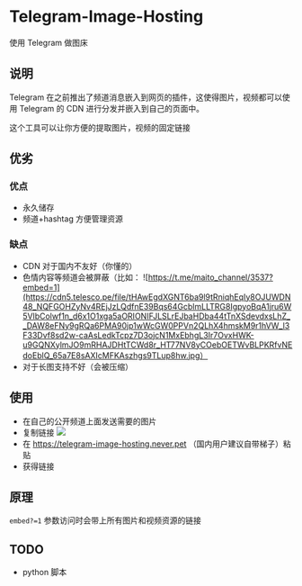 # Telegram-Image-Hosting

使用 Telegram 做图床

## 说明

Telegram 在之前推出了频道消息嵌入到网页的插件，这使得图片，视频都可以使用 Telegram 的 CDN 进行分发并嵌入到自己的页面中。

这个工具可以让你方便的提取图片，视频的固定链接

## 优劣

### 优点

- 永久储存
- 频道+hashtag 方便管理资源

### 缺点

- CDN 对于国内不友好（你懂的）
- 色情内容等频道会被屏蔽（比如： ![https://t.me/maito_channel/3537?embed=1](https://cdn5.telesco.pe/file/tHAwEgdXGNT6ba9l9tRniqhEqIy8OJUWDN48_NQFGOHZyNv4REjJzLQdfnE39Bqs64GcblmLLTRG8IgpyoBqA1jru6W5VlbColwf1n_d6x1O1xga5aORIONIFJLSLrEJbaHDba44tTnXSdevdxsLhZ__DAW8eFNy9gRQa6PMA90jp1wWcGW0PPVn2QLhX4hmskM9r1hVW_l3F33Dvf8sd2w-caAsLedkTcpz7D3ojcN1MxEbhgL3Ir7OvxHWK-u9GQNXylmJO9mRHAJDHtTCWd8r_HT77NV8yCOebOETWvBLPKRfvNEdoEblQ_65a7E8sAXIcMFKAszhgs9TLup8hw.jpg）
- 对于长图支持不好（会被压缩）

## 使用

- 在自己的公开频道上面发送需要的图片
- 复制链接 ![](https://cdn5.telesco.pe/file/hpW7rdsChXsF73vIqaDfFcX_opEWQ-ki3SxIauiuiS6Av-335hVTNdWrg6kVaFZXThEVEaoK3zD6lAccevwa63CFEU5bDIh1Vdzw7IwG3Egd95NYxw0dwz7Mq1YZiDJT9f2xXCUffvYs75akUws4yhx0VThRgqI9MEddiPizrlI7-zZybMdLiVGbQjHFGMjfz_tFBk1cZbo8NbIuvmJ1xVbAv_7po-oglbMXNIYQQXuZB0Bqsrh9ppHYEz7f9Pd78NfKFiMhyrpsKqdVOuNpfwt6mx73gMivb2h2aIYjulA0gFVFAf4-g_Nfl36_wTsTfVIGcoVZZ3hJG19WxeaWSg.jpg)
- 在 https://telegram-image-hosting.never.pet （国内用户建议自带梯子）粘贴
- 获得链接

## 原理

`embed?=1` 参数访问时会带上所有图片和视频资源的链接

## TODO

- python 脚本
